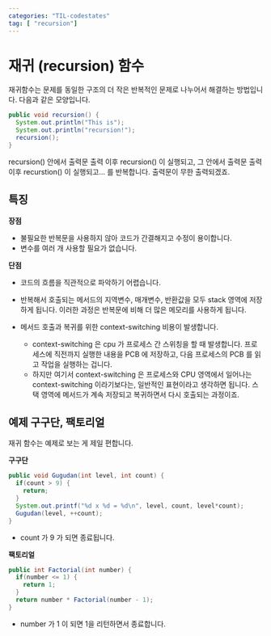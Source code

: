 ```yaml
---
categories: "TIL-codestates"
tag: [ "recursion"]
---
```




# 재귀 (recursion) 함수

재귀함수는 문제를 동일한 구조의 더 작은 반복적인 문제로 나누어서 해결하는 방법입니다. 다음과 같은 모양입니다.

```java
public void recursion() {
  System.out.println("This is");
  System.out.println("recursion!");
  recursion();
}
```

recursion() 안에서 출력문 출력 이후 recursion() 이 실행되고, 그 안에서 출력문 출력 이후 recurstion() 이 실행되고... 를 반복합니다. 출력문이 무한 출력되겠죠.

## 특징

**장점**

- 불필요한 반복문을 사용하지 않아 코드가 간결해지고 수정이 용이합니다.
- 변수를 여러 개 사용할 필요가 없습니다.

**단점**

- 코드의 흐름을 직관적으로 파악하기 어렵습니다.

- 반복해서 호출되는 메서드의 지역변수, 매개변수, 반환값을 모두 stack 영역에 저장하게 됩니다. 이러한 과정은 반복문에 비해 더 많은 메모리를 사용하게 됩니다.

- 메서드 호출과 복귀를 위한 context-switching 비용이 발생합니다.

  - context-switching 은 cpu 가 프로세스 간 스위칭을 할 때 발생합니다. 프로세스에 직전까지 실행한 내용을 PCB 에 저장하고, 다음 프로세스의 PCB 를 읽고 작업을 실행하는 겁니다.
  - 하지만 여기서 context-switching 은 프로세스와 CPU 영역에서 일어나는 context-switching 이라기보다는, 일반적인 표현이라고 생각하면 됩니다. 스택 영역에 메서드가 계속 저장되고 복귀하면서 다시 호출되는 과정이죠.

  

## 예제  구구단, 팩토리얼

재귀 함수는 예제로 보는 게 제일 편합니다.

**구구단**

```java
public void Gugudan(int level, int count) {
  if(count > 9) {
    return;
  }
  System.out.printf("%d x %d = %d\n", level, count, level*count);
  Gugudan(level, ++count);
}
```

- count 가 9 가 되면 종료됩니다.

**팩토리얼**

```java
public int Factorial(int number) {
  if(number <= 1) {
    return 1;
  }
  return number * Factorial(number - 1);
}
```

- number 가 1 이 되면 1을 리턴하면서 종료합니다.